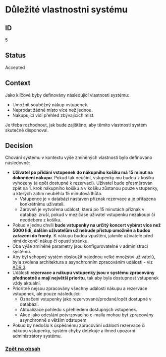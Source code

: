 # Důležité vlastnostni systému

## ID

5

## Status 

Accepted

## Context 

Jako klíčové byby definovány následující vlastnosti systému:
- Umožnit souběžný nákup vstupenek.
- Neprodat žádné místo více než jednou.
- Nakupující vidí přehled zbývajících míst.

Je třeba rozhodnout, jak bude zajištěno, aby těmito vlastnosti systém skutečně disponoval. 

## Decision 

Chování systému v kontextu výše zmíněných vlastnosti bylo definováno následovně:
- **Uživatel po přidání vstupenek do nákupního košíku má 15 minut na dokončení nákupu**. Pokud tak neučiní, vstupenky mu budou z košíku vyhozeny (a opět dostupné k rezervaci). Uživatel bude přesměrován zpět na 1. krok nákupního košíku a v košíku zůstanou pouze vstupenky, u kterých zatím neuběhla 15 minutová lhůta.
  - Vstupence je v databázi nastaven příznak rezervace a je přiřazena konkrétnímu uživateli.
  - Zároveň je vytvořena událost, která po 15 minutách příznak v databázi zruší, pokud v mezičase uživatel vstupenku nezakoupí či neodebere z košíku.
- Pokud v jednu chvíli **bude vstupenky na určitý koncert vybírat více než 5000 lidí, dalším uživatelům už nebude přístup umožněn a budou zařazeni do fronty**. K nákupu budou vpuštěni, jakmile uživatelé před nimi dokončí nákup či opustí stránku. 
- Oba výše zmíněné parametry jsou konfigurovatelné v administraci systému. 
- Aby byl schopný systém obsloužit najednou velké množství uživatelů, byla zvolena architektura s asynchronním zpracováním události - viz [ADR 3](../adr/3-backend.md).
- Události **rezervace a nákupu vstupenky jsou v systému zpracovány přednostně a mají největší prioritu**, tak aby byla dostupnost vstupenek vždy aktuální.
- Prioritně nejsou zpracovány všechny události nákupu a rezervace vstupenek, ale pouze následující:
  - Označení vstupenky jako rezervované/prodané/opět dostupné v databází. 
  - Aktualizace pohledu s přehledem dostupných vstupenek.
  - Akce jako odeslání potvrzovacího e-mailu mohou byt zpracovány asynchronně s větším odstupem.
- Pokud by nedošlo k úspěšnému zpracování události rezervace či nákupu vstupenky, systém chyby detekuje a ihned upozorní administrátory systému. 

### [Zpět na obsah](../README.md#obsah)